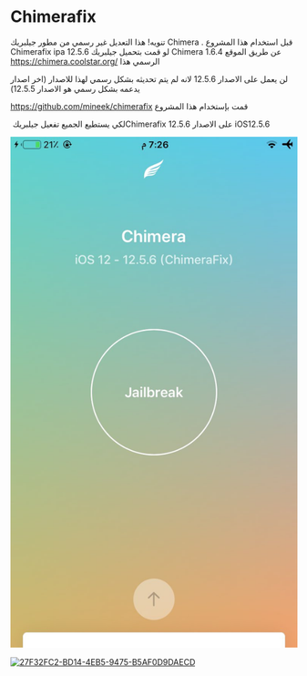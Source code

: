 # Chimerafix

تنويه! هذا التعديل غير رسمي من مطور جيلبريك Chimera . قبل استخدام هذا المشروع Chimerafix ipa 12.5.6 لو قمت بتحميل جيلبريك Chimera 1.6.4 عن طريق الموقع الرسمي هذا 
‏‪https://chimera.coolstar.org/

لن يعمل على الاصدار 12.5.6 لانه لم يتم تحديثه بشكل رسمي لهذا للاصدار (اخر اصدار يدعمه بشكل رسمي هو الاصدار 12.5.5)

قمت بإستخدام هذا المشروع 
‏‪https://github.com/mineek/chimerafix

 لكي يستطيع الجميع تفعيل جيلبريك 
‏Chimerafix 12.5.6 على الاصدار iOS12.5.6

[![](https://github.com/TeacheriP/Chimerafix-iOS12.5.6-ipa/blob/f00450bd3a4d78beb8b1160213b877a8fff8bd50/FEBFE960-27AB-45C9-88D5-AD195A391644.jpeg)](url)

[![27F32FC2-BD14-4EB5-9475-B5AF0D9DAECD](https://user-images.githubusercontent.com/112024808/199250089-9e41fc91-fc75-4e77-bfdd-a05be24c273c.jpeg)](url)
